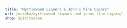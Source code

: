 ```yaml
---
title: "Myrtlewood Liquors & John’s Fine Cigars"
url: /eureka/myrtlewood-liquors-und-johns-fine-cigars/
shop: Spirituosen
---
```

